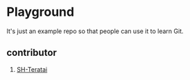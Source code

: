 # Playground

It's just an example repo so that people can use it to learn Git.

## contributor

1. [SH-Teratai](https://github.com/SH-Teratai)